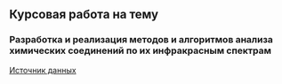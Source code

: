 ## Курсовая работа на тему
### Разработка и реализация методов и алгоритмов анализа химических соединений по их инфракрасным спектрам

[Источник данных](https://webbook.nist.gov/chemistry/) 